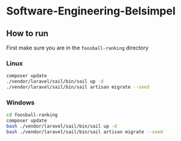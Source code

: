 # Software-Engineering-Belsimpel

## How to run
First make sure you are in the `foosball-ranking` directory
### Linux
```bash
composer update
./vendor/laravel/sail/bin/sail up -d
./vendor/laravel/sail/bin/sail artisan migrate --seed
```
### Windows
```bash
cd foosball-ranking
composer update
bash ./vendor/laravel/sail/bin/sail up -d
bash ./vendor/laravel/sail/bin/sail artisan migrate --seed
```
